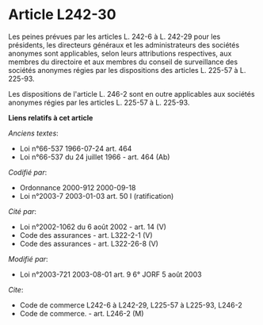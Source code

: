 # Article L242-30

Les peines prévues par les articles L. 242-6 à L. 242-29 pour les présidents, les directeurs généraux et les administrateurs
des sociétés anonymes sont applicables, selon leurs attributions respectives, aux membres du directoire et aux membres du
conseil de surveillance des sociétés anonymes régies par les dispositions des articles L. 225-57 à L. 225-93.

Les dispositions de l'article L. 246-2 sont en outre applicables aux sociétés anonymes régies par les articles L. 225-57 à L.
225-93.

**Liens relatifs à cet article**

_Anciens textes_:

  - Loi n°66-537 1966-07-24 art. 464
  - Loi n°66-537 du 24 juillet 1966 - art. 464 (Ab)

_Codifié par_:

  - Ordonnance 2000-912 2000-09-18
  - Loi n°2003-7 2003-01-03 art. 50 I (ratification)

_Cité par_:

  - Loi n°2002-1062 du 6 août 2002 - art. 14 (V)
  - Code des assurances - art. L322-2-1 (V)
  - Code des assurances - art. L322-26-8 (V)

_Modifié par_:

  - Loi n°2003-721 2003-08-01 art. 9 6° JORF 5 août 2003

_Cite_:

  - Code de commerce L242-6 à L242-29, L225-57 à L225-93, L246-2
  - Code de commerce. - art. L246-2 (M)
